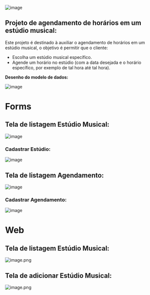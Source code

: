 ![image](https://github.com/itallo2L/Cod3rsGrowth/assets/142740835/561cba92-ec20-42bb-9962-8000495f389e)

## Projeto de agendamento de horários em um estúdio musical:

Este projeto é destinado à auxiliar o agendamento de horários em um estúdio musical, o objetivo é permitir que o cliente:

- Escolha um estúdio musical específico.
- Agende um horário no estúdio (com a data desejada e o horário específico, por exemplo de tal hora até tal hora).

**Desenho do modelo de dados:**

![image](https://github.com/user-attachments/assets/5382442a-68d8-4924-ac65-43d86ddf0f37)

# Forms

## Tela de listagem Estúdio Musical:

![image](https://github.com/user-attachments/assets/0c40aecf-21e1-4e78-80dd-5b005739ac69)


### Cadastrar Estúdio:

![image](https://github.com/user-attachments/assets/712b6894-b52e-40fa-b62a-d6670c5fd3ac)


## Tela de listagem Agendamento:

![image](https://github.com/user-attachments/assets/6f6a57c9-f27d-4d3e-a572-2e0f9bec59c7)


### Cadastrar Agendamento:

![image](https://github.com/user-attachments/assets/e7a2ca59-9080-4fda-90de-adb3090f55be)


# Web

## Tela de listagem Estúdio Musical:

![image.png](https://prod-files-secure.s3.us-west-2.amazonaws.com/3b6620c1-74be-45de-b544-ed6abe8af6bb/8cefd32c-c8b7-424a-b81e-cd4d6b3a652b/image.png)

## Tela de adicionar Estúdio Musical:

![image.png](https://prod-files-secure.s3.us-west-2.amazonaws.com/3b6620c1-74be-45de-b544-ed6abe8af6bb/a7770591-6574-4168-a9bc-da233ed9985a/image.png)
